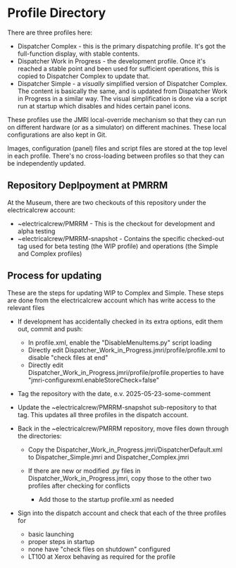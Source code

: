 # Profile Directory

There are three profiles here:

 - Dispatcher Complex - this is the primary dispatching profile.  It's got the full-function display, with stable contents.
 - Dispatcher Work in Progress - the development profile.  Once it's reached a stable point and been used for sufficient operations, this is copied to Dispatcher Complex to update that.
 - Dispatcher Simple - a _visually_ simplified version of Dispatcher Complex.  The content is basically the same, and is updated from Dispatcher Work in Progress in a similar way.  The visual simplification is done via a script run at startup which disables and hides certain panel icons.
 
 These profiles use the JMRI local-override mechanism so that they can run on different hardware (or as a simulator) on different machines.  These local configurations are also kept in Git.
 
 Images, configuration (panel) files and script files are stored at the top level in each profile.  There's no cross-loading between profiles so that they can be independently updated.
 
 ## Repository Deplpoyment at PMRRM
 
 At the Museum, there are two checkouts of this repository under the electricalcrew account:
 - ~electricalcrew/PMRRM - This is the checkout for development and alpha testing
 - ~electricalcrew/PMRRM-snapshot - Contains the specific checked-out tag used for beta testing (the WIP profile) and operations (the Simple and Complex profiles)
     
 ## Process for updating
 
 These are the steps for updating WIP to Complex and Simple. These steps are done from the electricalcrew account which has write access to the relevant files
 
  - If development has accidentally checked in its extra options, edit them out, commit and push:
    - In profile.xml, enable the "DisableMenuItems.py" script loading
    - Directly edit Dispatcher_Work_in_Progress.jmri/profile/profile.xml to disable "check files at end" 
    - Directly edit Dispatcher_Work_in_Progress.jmri/profile/profile.properties to have "jmri-configurexml.enableStoreCheck=false"
    
  - Tag the repository with the date, e.v. 2025-05-23-some-comment
  
  - Update the ~electricalcrew/PMRRM-snapshot sub-repository to that tag. This updates all three profiles in the dispatch account. 
  
  - Back in the ~electricalcrew/PMRRM repository, move files down through the directories:
  
    - Copy the Dispatcher_Work_in_Progress.jmri/DispatcherDefault.xml to Dispatcher_Simple.jmri and Dispatcher_Complex.jmri
    
    - If there are new or modified .py files in Dispatcher_Work_in_Progress.jmri, copy those to the other two profiles after checking for conflicts
      - Add those to the startup profile.xml as needed
      
  - Sign into the dispatch account and check that each of the three profiles for
    - basic launching
    - proper steps in startup
    - none have "check files on shutdown" configured
    - LT100 at Xerox behaving as required for the profile
    
